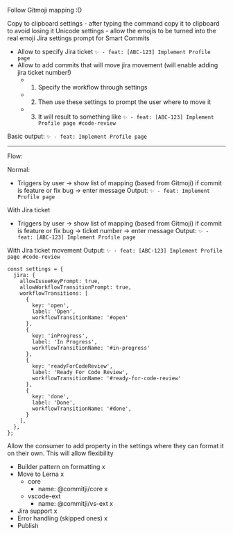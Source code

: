 Follow Gitmoji mapping :D 

Copy to clipboard settings - after typing the command copy it to clipboard to avoid losing it
Unicode settings - allow the emojis to be turned into the real emoji
Jira settings prompt for Smart Commits
  - Allow to specify Jira ticket
   ` ✨ - feat: [ABC-123] Implement Profile page `
  - Allow to add commits that will move jira movement (will enable adding jira ticket number!)
    - 1. Specify the workflow through settings
    - 2. Then use these settings to prompt the user where to move it
    - 3. It will result to something like 
      ` ✨ - feat: [ABC-123] Implement Profile page #code-review `
  
Basic output: ` ✨ - feat: Implement Profile page `

----
Flow:


Normal:
  - Triggers by user -> show list of mapping (based from Gitmoji) if commit is feature or fix bug -> enter message
    Output: ` ✨ - feat: Implement Profile page `

With Jira ticket
  -  Triggers by user -> show list of mapping (based from Gitmoji) if commit is feature or fix bug -> ticket number -> enter message
     Output: ` ✨ - feat: [ABC-123] Implement Profile page `
  
With Jira ticket movement
     Output: ` ✨ - feat: [ABC-123] Implement Profile page #code-review `

```
const settings = {
  jira: {
    allowIssueKeyPrompt: true,
    allowWorkflowTransitionPrompt: true,
    workflowTransitions: [
      {
        key: 'open',
        label: 'Open',
        workflowTransitionName: '#open'
      },
      {
        key: 'inProgress',
        label: 'In Progress',
        workflowTransitionName: '#in-progress'
      },
      {
        key: 'readyForCodeReview',
        label: 'Ready For Code Review',
        workflowTransitionName: '#ready-for-code-review'
      },
      {
        key: 'done',
        label: 'Done',
        workflowTransitionName: '#done',
      }
    ],
  },
};
```

Allow the consumer to add property in the settings where they can format it on their own. This will allow flexibility


- Builder pattern on formatting x
- Move to Lerna x
  - core
    - name: @commitji/core x
  - vscode-ext
    - name: @commitji/vs-ext x
- Jira support x
- Error handling (skipped ones) x
- Publish
